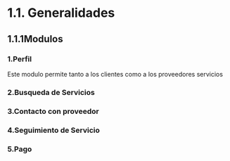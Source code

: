 # 1.1. Generalidades

## 1.1.1Modulos

### 1.Perfil
  Este modulo permite tanto a los clientes como a los proveedores servicios 

### 2.Busqueda de Servicios 

### 3.Contacto con proveedor

### 4.Seguimiento de Servicio 

### 5.Pago
